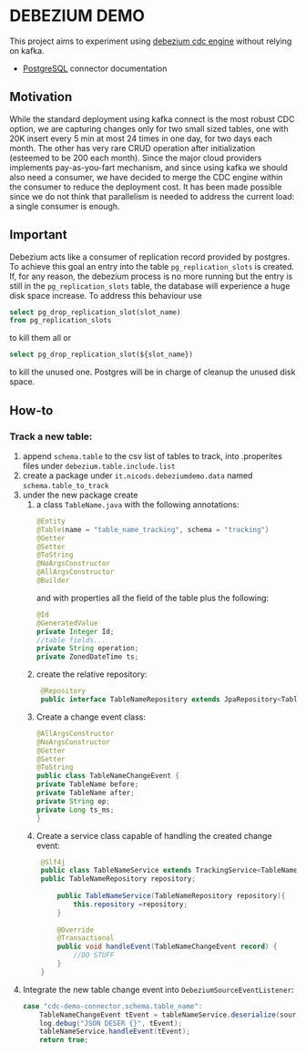# DEBEZIUM DEMO
This project aims to experiment using [debezium cdc engine](https://debezium.io/documentation/reference/stable/development/engine.html) 
without relying on kafka. 

* [PostgreSQL](https://debezium.io/documentation/reference/stable/connectors/postgresql.html) connector documentation

## Motivation
While the standard deployment using kafka connect is the most robust CDC option, we are capturing changes only for two 
small sized tables, one with 20K insert every 5 min at most 24 times in one day, for two days each month. The other has 
very rare CRUD operation after initialization (esteemed to be 200 each month). Since the major cloud providers implements 
pay-as-you-fart mechanism, and since using kafka we should also need a consumer, we have decided to merge the CDC engine 
within the consumer to reduce the deployment cost. It has been made possible since we do not think that parallelism is 
needed to address the current load: a single consumer is enough.

## Important 
Debezium acts like a consumer of replication record provided by postgres. To achieve this goal an entry into the table 
`pg_replication_slots` is created. If, for any reason, the debezium process is no more running but the entry is still in 
the `pg_replication_slots` table, the database will experience a huge disk space increase. To address this behaviour use
```sql
select pg_drop_replication_slot(slot_name) 
from pg_replication_slots
```
to kill them all or  
```sql
select pg_drop_replication_slot(${slot_name}) 
```
to kill the unused one. Postgres will be in charge of cleanup the unused disk space.

## How-to
### Track a new table:
1. append `schema.table` to the csv list of tables to track, into .properites files under `debezium.table.include.list`
1. create a package under `it.nicods.debeziumdemo.data` named `schema.table_to_track`
1. under the new package create
   1. a class `TableName.java` with the following annotations:
      ```java
      @Entity
      @Table(name = "table_name_tracking", schema = "tracking")
      @Getter
      @Setter
      @ToString
      @NoArgsConstructor
      @AllArgsConstructor
      @Builder
      ``` 
      and with properties all the field of the table plus the following:
      ```java
      @Id
      @GeneratedValue
      private Integer Id;
      //table fields...
      private String operation;
      private ZonedDateTime ts;
      ```
   1. create the relative repository:
      ```java
       @Repository
       public interface TableNameRepository extends JpaRepository<TableName, Integer> {}
       ```
   1. Create a change event class:
      ```java
      @AllArgsConstructor
      @NoArgsConstructor
      @Getter
      @Setter
      @ToString
      public class TableNameChangeEvent {
      private TableName before;
      private TableName after;
      private String op;
      private Long ts_ms;
      }
      ```
   1. Create a service class capable of handling the created change event:
      ```java
       @Slf4j
       public class TableNameService extends TrackingService<TableNameChangeEvent> {
       public TableNameRepository repository;
    
           public TableNameService(TableNameRepository repository){
               this.repository =repository;
           }
    
           @Override
           @Transactional
           public void handleEvent(TableNameChangeEvent record) {
               //DO STUFF
           }
       }
      ```
1. Integrate the new table change event into `DebeziumSourceEventListener`:
    ```java
    case "cdc-demo-connector.schema.table_name":
        TableNameChangeEvent tEvent = tableNameService.deserialize(sourceRecordValue, TableNameChangeEvent.class);
        log.debug("JSON DESER {}", tEvent);
        tableNameService.handleEvent(tEvent);
        return true;
    ```
